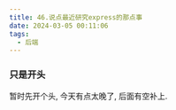 ```yaml
---
title: 46.说点最近研究express的那点事
date: 2024-03-05 00:11:06
tags:
  - 后端
---
```


### 只是开头

暂时先开个头, 今天有点太晚了, 后面有空补上.

<!-- more -->
